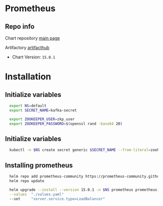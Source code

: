 # Prometheus

## Repo info

Chart repository [main page](https://prometheus.io/)

Artifactory [artifacthub](https://artifacthub.io/packages/helm/prometheus-community/prometheus)

- Chart Version: `15.0.1`

# Installation

## Initialize variables

```sh
  export NS=default
  export SECRET_NAME=kafka-secret

  export ZOOKEEPER_USER=zkp_user
  export ZOOKEEPER_PASSWORD=$(openssl rand -base64 20)
```

## Initialize variables

```sh
  kubectl -n $NS create secret generic $SECRET_NAME --from-literal=zookeeper-password=$ZOOKEEPER_PASSWORD
```

## Installing prometheus

```sh
  helm repo add prometheus-community https://prometheus-community.github.io/helm-charts
  helm repo update

  helm upgrade --install --version 15.0.1 -n $NS prometheus prometheus-community/prometheus \
  --values  "./values.yaml"
  --set     "server.service.type=LoadBalancer"

```
